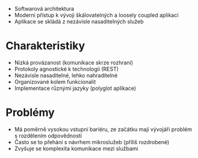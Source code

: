 - Softwarová architektura
- Moderní přístup k vývoji škálovatelných a loosely coupled aplikací
- Aplikace se skládá z nezávisle nasaditelných služeb
# Charakteristiky
- Nízká provázanost (komunikace skrze rozhraní)
- Protokoly agnostické k technologii (REST)
- Nezávisle nasaditelné, lehko nahraditelné
- Organizované kolem funkcionalit
- Implementace různými jazyky (polyglot aplikace)

# Problémy
- Má poměrně vysokou vstupní bariéru, ze začátku mají vývojáři problém s rozdělením odpovědností
- Často se to přehání s návrhem mikroslužeb (příliš rozdrobené)
- Zvyšuje se komplexita komunikace mezi službami